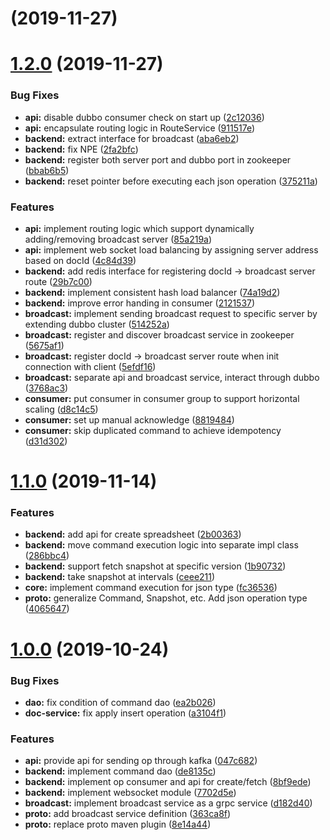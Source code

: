 #  (2019-11-27)



# [1.2.0](https://github.com/BrotherJing/scalable-ot-java-backend/compare/1.1.0...1.2.0) (2019-11-27)


### Bug Fixes

* **api:** disable dubbo consumer check on start up ([2c12036](https://github.com/BrotherJing/scalable-ot-java-backend/commit/2c12036))
* **api:** encapsulate routing logic in RouteService ([911517e](https://github.com/BrotherJing/scalable-ot-java-backend/commit/911517e))
* **backend:** extract interface for broadcast ([aba6eb2](https://github.com/BrotherJing/scalable-ot-java-backend/commit/aba6eb2))
* **backend:** fix NPE ([2fa2bfc](https://github.com/BrotherJing/scalable-ot-java-backend/commit/2fa2bfc))
* **backend:** register both server port and dubbo port in zookeeper ([bbab6b5](https://github.com/BrotherJing/scalable-ot-java-backend/commit/bbab6b5))
* **backend:** reset pointer before executing each json operation ([375211a](https://github.com/BrotherJing/scalable-ot-java-backend/commit/375211a))


### Features

* **api:** implement routing logic which support dynamically adding/removing broadcast server ([85a219a](https://github.com/BrotherJing/scalable-ot-java-backend/commit/85a219a))
* **api:** implement web socket load balancing by assigning server address based on docId ([4c84d39](https://github.com/BrotherJing/scalable-ot-java-backend/commit/4c84d39))
* **backend:** add redis interface for registering docId -> broadcast server route ([29b7c00](https://github.com/BrotherJing/scalable-ot-java-backend/commit/29b7c00))
* **backend:** implement consistent hash load balancer ([74a19d2](https://github.com/BrotherJing/scalable-ot-java-backend/commit/74a19d2))
* **backend:** improve error handing in consumer ([2121537](https://github.com/BrotherJing/scalable-ot-java-backend/commit/2121537))
* **broadcast:** implement sending broadcast request to specific server by extending dubbo cluster ([514252a](https://github.com/BrotherJing/scalable-ot-java-backend/commit/514252a))
* **broadcast:** register and discover broadcast service in zookeeper ([5675af1](https://github.com/BrotherJing/scalable-ot-java-backend/commit/5675af1))
* **broadcast:** register docId -> broadcast server route when init connection with client ([5efdf16](https://github.com/BrotherJing/scalable-ot-java-backend/commit/5efdf16))
* **broadcast:** separate api and broadcast service, interact through dubbo ([3768ac3](https://github.com/BrotherJing/scalable-ot-java-backend/commit/3768ac3))
* **consumer:** put consumer in consumer group to support horizontal scaling ([d8c14c5](https://github.com/BrotherJing/scalable-ot-java-backend/commit/d8c14c5))
* **consumer:** set up manual acknowledge ([8819484](https://github.com/BrotherJing/scalable-ot-java-backend/commit/8819484))
* **consumer:** skip duplicated command to achieve idempotency ([d31d302](https://github.com/BrotherJing/scalable-ot-java-backend/commit/d31d302))



# [1.1.0](https://github.com/BrotherJing/scalable-ot-java-backend/compare/1.0.0...1.1.0) (2019-11-14)


### Features

* **backend:** add api for create spreadsheet ([2b00363](https://github.com/BrotherJing/scalable-ot-java-backend/commit/2b00363))
* **backend:** move command execution logic into separate impl class ([286bbc4](https://github.com/BrotherJing/scalable-ot-java-backend/commit/286bbc4))
* **backend:** support fetch snapshot at specific version ([1b90732](https://github.com/BrotherJing/scalable-ot-java-backend/commit/1b90732))
* **backend:** take snapshot at intervals ([ceee211](https://github.com/BrotherJing/scalable-ot-java-backend/commit/ceee211))
* **core:** implement command execution for json type ([fc36536](https://github.com/BrotherJing/scalable-ot-java-backend/commit/fc36536))
* **proto:** generalize Command, Snapshot, etc. Add json operation type ([4065647](https://github.com/BrotherJing/scalable-ot-java-backend/commit/4065647))



# [1.0.0](https://github.com/BrotherJing/scalable-ot-java-backend/compare/8bf9ede...1.0.0) (2019-10-24)


### Bug Fixes

* **dao:** fix condition of command dao ([ea2b026](https://github.com/BrotherJing/scalable-ot-java-backend/commit/ea2b026))
* **doc-service:** fix apply insert operation ([a3104f1](https://github.com/BrotherJing/scalable-ot-java-backend/commit/a3104f1))


### Features

* **api:** provide api for sending op through kafka ([047c682](https://github.com/BrotherJing/scalable-ot-java-backend/commit/047c682))
* **backend:** implement command dao ([de8135c](https://github.com/BrotherJing/scalable-ot-java-backend/commit/de8135c))
* **backend:** implement op consumer and api for create/fetch ([8bf9ede](https://github.com/BrotherJing/scalable-ot-java-backend/commit/8bf9ede))
* **backend:** implement websocket module ([7702d5e](https://github.com/BrotherJing/scalable-ot-java-backend/commit/7702d5e))
* **broadcast:** implement broadcast service as a grpc service ([d182d40](https://github.com/BrotherJing/scalable-ot-java-backend/commit/d182d40))
* **proto:** add broadcast service definition ([363ca8f](https://github.com/BrotherJing/scalable-ot-java-backend/commit/363ca8f))
* **proto:** replace proto maven plugin ([8e14a44](https://github.com/BrotherJing/scalable-ot-java-backend/commit/8e14a44))



